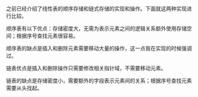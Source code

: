 之前已经介绍了线性表的顺序存储和链式存储的实现和操作。下面就这两种实现进行比较。

顺序表有以下优点：存储密度大，无需为表示元素之间的逻辑关系额外使用存储空间；根据序号查找元素很容易。

顺序表的缺点是插入和删除元素需要移动大量的操作，这一点我在实现的时候强调过。

链表优点是插入和删除操作只需要修改相关指针域，不需要移动元素。

链表的缺点是存储密度小，需要额外的字段表示元素间的关系；根据序号查找元素需要从头找起。

